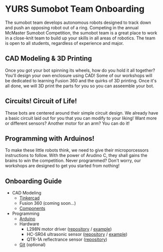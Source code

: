 # YURS Sumobot Team Onboarding

The sumobot team develops autonomous robots designed to track down and push an opposing robot out of a ring. Competing in the annual McMaster Sumobot Competition, the sumobot team is a great place to work in a close-knit team to build up your skills in all areas of robotics. The team is open to all students, regardless of experience and major.

## CAD Modeling & 3D Printing

Once you got your bot spinning its wheels, how do you hold it all together? You'll design your own enclosure using CAD! Some of our workshops will be dedicated to learning Fusion 360 and the quirks of 3D printing. Once it's all done, we will 3D print the parts for you so you can asseemble your bot.

## Circuits! Circuit of Life!

These bots are centered around their simple circuit design. We already have a basic circuit laid out for you that you can modify to your liking! Want more or different sensors? Another motor for an arm? You can do it!

## Programming with Arduinos!

To make these little robots think, we need to give their microporcessors instructions to follow. With the power of Arudino C, they shall gains the brains to win the competition. Never programmed? Don't worry, our workshops are designed to get you started from nothing!

## Onboarding Guide

- CAD Modeling
  - [Tinkercad](./3d-modeling/tinkercad-guide.md)
  - Fusion 360 (coming soon...)
  - [Components](./3d-modeling/components)
- Programming
  - [Arduino](./programming/arduino-guide.md)
  - Hardware
    - L298N motor driver ([repository](https://github.com/YorkURobotics/l298n-module-simple-lib) / [example](https://github.com/YorkURobotics/l298n-module-simple-lib/blob/main/examples/simple.ino))
    - HC-SR04 ultrasonic sensor ([repository](https://github.com/YorkURobotics/hcsr04-ultrasonic-sensor-lib) / [example](https://github.com/YorkURobotics/hcsr04-ultrasonic-sensor-lib/blob/master/examples/HCSR04/HCSR04.ino))
    - QTR-1A reflectrance sensor ([repository](https://github.com/YorkURobotics/qtr1a-reflectance-sensor-lib))
  - [Git](./programming/git-guide.md) (optional)

